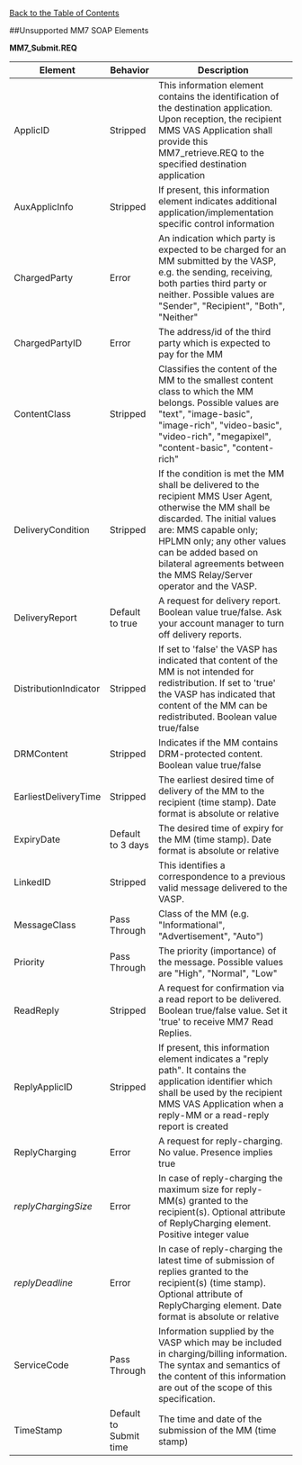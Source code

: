 [Back to the Table of Contents](/MM7/UNSUPPORTED-ELEMENTS/)

##Unsupported MM7 SOAP Elements

__MM7_Submit.REQ__

| Element | Behavior | Description |
| ------- | ---- | ----------------|
| ApplicID | Stripped | This information element contains the identification of the destination application. Upon reception, the recipient MMS VAS Application shall provide this MM7_retrieve.REQ to the specified destination application |
| AuxApplicInfo | Stripped | If present, this information element indicates additional application/implementation specific control information |
| ChargedParty | Error | An indication which party is expected to be charged for an MM submitted by the VASP, e.g. the sending, receiving, both parties third party or neither. Possible values are "Sender", "Recipient", "Both", "Neither" |
| ChargedPartyID | Error | The address/id of the third party which is expected to pay for the MM |
| ContentClass | Stripped | Classifies the content of the MM to the smallest content class to which the MM belongs. Possible values are "text", "image-basic", "image-rich", "video-basic", "video-rich", "megapixel", "content-basic", "content-rich" |
| DeliveryCondition | Stripped | If the condition is met the MM shall be delivered to the recipient MMS User Agent, otherwise the MM shall be discarded. The initial values are: MMS capable only; HPLMN only; any other values can be added based on bilateral agreements between the MMS Relay/Server operator and the VASP. |
| DeliveryReport | Default to true | A request for delivery report. Boolean value true/false. Ask your account manager to turn off delivery reports. |
| DistributionIndicator | Stripped | If set to 'false' the VASP has indicated that content of the MM is not intended for redistribution. If set to 'true' the VASP has indicated that content of the MM can be redistributed. Boolean value true/false |
| DRMContent | Stripped | Indicates if the MM contains DRM-protected content. Boolean value true/false |
| EarliestDeliveryTime | Stripped | The earliest desired time of delivery of the MM to the recipient (time stamp). Date format is absolute or relative |
| ExpiryDate | Default to 3 days | The desired time of expiry for the MM (time stamp). Date format is absolute or relative |
| LinkedID | Stripped | This identifies a correspondence to a previous valid message delivered to the VASP.  |
| MessageClass | Pass Through | Class of the MM (e.g. "Informational", "Advertisement", "Auto") |
| Priority | Pass Through | The priority (importance) of the message. Possible values are "High", "Normal", "Low" |
| ReadReply | Stripped | A request for confirmation via a read report to be delivered. Boolean true/false value. Set it 'true' to receive MM7 Read Replies. |
| ReplyApplicID | Stripped |  If present, this information element indicates a "reply path". It contains the application identifier which shall be used by the recipient MMS VAS Application when a reply-MM or a read-reply report is created |
| ReplyCharging | Error | A request for reply-charging. No value. Presence implies true |
| <i>replyChargingSize</i> | Error | In case of reply-charging the maximum size for reply-MM(s) granted to the recipient(s). Optional attribute of ReplyCharging element. Positive integer value |
| <i>replyDeadline</i> | Error | In case of reply-charging the latest time of submission of replies granted to the recipient(s) (time stamp). Optional attribute of ReplyCharging element. Date format is absolute or relative | 
| ServiceCode | Pass Through | Information supplied by the VASP which may be included in charging/billing information. The syntax and semantics of the content of this information are out of the scope of this specification. |
| TimeStamp | Default to Submit time | The time and date of the submission of the MM (time stamp) | 
